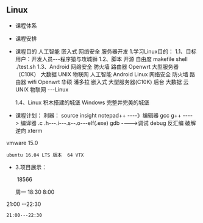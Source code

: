 ##     Linux
* 课程体系

* 课程安排 

* 课程目的 
  人工智能 嵌入式 网络安全 服务器开发 
1.学习Linux目的：
	1.1、目标用户：开发人员---程序猿与攻城狮
	1.2、脚本 开源 自由度
		makefile  shell  
		./test.sh 
	1.3、Android 网络安全 防火墙 路由器 Openwrt 大型服务器（C10K） 
		 大数据  UNIX  物联网 人工智能 
		 Android Linux 
		 网络安全 防火墙 路由器  wifi
		 Openwrt 华硕  潘多拉  嵌入式
		 大型服务器(C10K) 后台
		 大数据 云
		 UNIX
		 物联网 ---Linux 
		 
	1.4、Linux   积木搭建的城堡
		 Windows 完整并完美的城堡
	
* 课程计划：
	利器： source insight  notepad++ ----》编辑器
		   gcc g++  					----> 编译器
		  .c .h---.i---.s--.o---elf(.exe)
		  gdb						---->调试 debug 反汇编 破解 逆向
		 xterm 
	
vmware  15.0 
	
	ubuntu 16.04 LTS 版本  64 VTX 
	
	
	
* 3.项目展示：
	
	​	  18566
	​	  
	
	周一 18:30 8:00
	
21:00 --22:30
	
	21:00---22:30	  
		  
		  
		  
		  
		  
		  